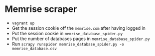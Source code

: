 # Memrise scraper

* `vagrant up`
* Get the session cookie off the `memrise.com` after having logged in
* Put the session cookie in `memrise_database_spider.py`
* Put the number of databases pages in `memrise_database_spider.py`
* Run `scrapy runspider memrise_database_spider.py -o memrise_database.csv`
